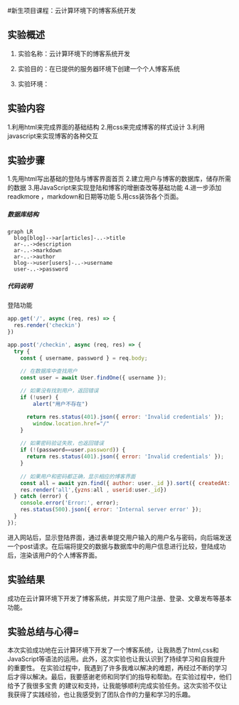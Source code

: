 #新生项目课程：云计算环境下的博客系统开发
## 实验概述

1. 实验名称：云计算环境下的博客系统开发
  
2. 实验目的：在已提供的服务器环境下创建一个个人博客系统
  
3. 实验环境：


## 实验内容
1.利用html来完成界面的基础结构
2.用css来完成博客的样式设计
3.利用javascript来实现博客的各种交互
  
## 实验步骤
1.先用html写出基础的登陆与博客界面首页
2.建立用户与博客的数据库，储存所需的数据
3.用JavaScript来实现登陆和博客的增删查改等基础功能
4.进一步添加readkmore ，markdown和日期等功能
5.用css装饰各个页面。

 
##### 数据库结构
```mermaid
graph LR
  blog[blog]-->ar[articles]-..->title
  ar-..->description
  ar-..->markdown
  ar-..->author
  blog-->user[users]-..->username
  user-..->password
  ```
##### 代码说明
登陆功能
```js
app.get('/', async (req, res) => {
  res.render('checkin')
})

app.post('/checkin', async (req, res) => {  
  try {  
    const { username, password } = req.body;  

    // 在数据库中查找用户  
    const user = await User.findOne({ username });  
  
    // 如果没有找到用户，返回错误  
    if (!user) {
        alert("用户不存在")

      return res.status(401).json({ error: 'Invalid credentials' });  
        window.location.href="/"
    }  
  
    // 如果密码验证失败，也返回错误  
    if (!(password==user.password)) {
      return res.status(401).json({ error: 'Invalid credentials' });  
    }  
  
    // 如果用户和密码都正确，显示相应的博客界面   
    const all = await yzn.find({ author: user._id }).sort({ createdAt: 'desc' }); 
    res.render('all',{yzns:all , userid:user._id})
  } catch (error) {  
    console.error('Error:', error);  
    res.status(500).json({ error: 'Internal server error' });  
  }  
});
```
进入网站后，显示登陆界面，通过表单提交用户输入的用户名与密码，向后端发送一个post请求。在后端将提交的数据与数据库中的用户信息进行比较，登陆成功后，渲染该用户的个人博客界面。
## 实验结果
成功在云计算环境下开发了博客系统，并实现了用户注册、登录、文章发布等基本功能。

## 实验总结与心得=
本次实验成功地在云计算环境下开发了一个博客系统，让我熟悉了html,css和JavaScript等语法的运用。此外，这次实验也让我认识到了持续学习和自我提升的重要性。
在实验过程中，我遇到了许多我难以解决的难题，再经过不断的学习后才得以解决。最后，我要感谢老师和同学们的指导和帮助。在实验过程中，他们给予了我很多宝贵
的建议和支持，让我能够顺利完成实验任务。这次实验不仅让我获得了实践经验，也让我感受到了团队合作的力量和学习的乐趣。



